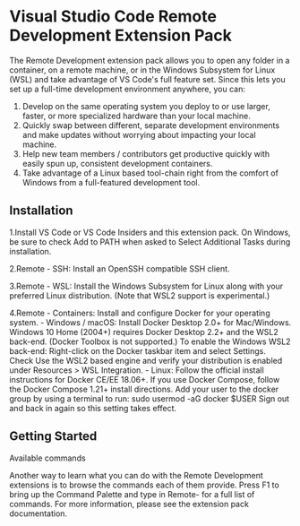 # Visual Studio Code Remote Development Extension Pack

The Remote Development extension pack allows you to open any folder in a container, on a remote machine, or in the Windows Subsystem for Linux (WSL) and take advantage of VS Code's full feature set. Since this lets you set up a full-time development environment anywhere, you can:

1. Develop on the same operating system you deploy to or use larger, faster, or more specialized hardware than your local machine.
2. Quickly swap between different, separate development environments and make updates without worrying about impacting your local machine.
3. Help new team members / contributors get productive quickly with easily spun up, consistent development containers.
4. Take advantage of a Linux based tool-chain right from the comfort of Windows from a full-featured development tool.

## Installation



1.Install VS Code or VS Code Insiders and this extension pack. On Windows, be sure to check Add to PATH when asked to Select Additional Tasks during installation.

2.Remote - SSH: Install an OpenSSH compatible SSH client.

3.Remote - WSL: Install the Windows Subsystem for Linux along with your preferred Linux distribution. (Note that WSL2 support is experimental.)

4.Remote - Containers: Install and configure Docker for your operating system.
    - Windows / macOS:
    Install Docker Desktop 2.0+ for Mac/Windows. Windows 10 Home (2004+) requires Docker Desktop 2.2+ and the WSL2 back-end. (Docker Toolbox is not supported.) 
    To enable the Windows WSL2 back-end: Right-click on the Docker taskbar item and select Settings. Check Use the WSL2 based engine and verify your distribution is enabled under Resources > WSL Integration.
    - Linux:
    Follow the official install instructions for Docker CE/EE 18.06+. If you use Docker Compose, follow the Docker Compose 1.21+ install directions.
    Add your user to the docker group by using a terminal to run: sudo usermod -aG docker $USER Sign out and back in again so this setting takes effect.

## Getting Started

Available commands

Another way to learn what you can do with the Remote Development extensions is to browse the commands each of them provide. Press F1 to bring up the Command Palette and type in Remote- for a full list of commands.
For more information, please see the extension pack documentation.
